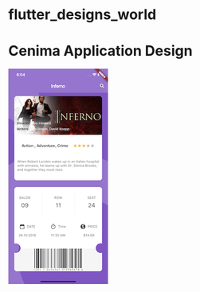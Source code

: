 # flutter_designs_world

# Cenima Application Design 

![](/Cinema_app-ScreenShots/Cinema_app-ScreenMain.png)

